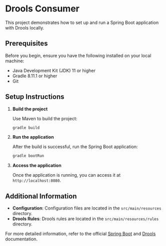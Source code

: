 # Drools Consumer

This project demonstrates how to set up and run a Spring Boot application with Drools locally.

## Prerequisites

Before you begin, ensure you have the following installed on your local machine:

- Java Development Kit (JDK) 11 or higher
- Gradle 8.11.1 or higher
- Git

## Setup Instructions

1. **Build the project**

    Use Maven to build the project:
    ```sh
    gradle build
    ```
1. **Run the application**

    After the build is successful, run the Spring Boot application:
    ```sh
    gradle bootRun
    ```
1. **Access the application**

    Once the application is running, you can access it at `http://localhost:8080`.

## Additional Information

- **Configuration**: Configuration files are located in the `src/main/resources` directory.
- **Drools Rules**: Drools rules are located in the `src/main/resources/rules` directory.

For more detailed information, refer to the official [Spring Boot](https://spring.io/projects/spring-boot) and [Drools](https://www.drools.org/) documentation.
